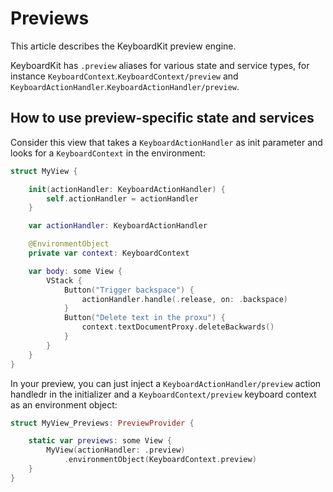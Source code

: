 # Previews

This article describes the KeyboardKit preview engine.

KeyboardKit has `.preview` aliases for various state and service types, for instance ``KeyboardContext``.``KeyboardContext/preview`` and ``KeyboardActionHandler``.``KeyboardActionHandler/preview``.


## How to use preview-specific state and services

Consider this view that takes a ``KeyboardActionHandler`` as init parameter and looks for a ``KeyboardContext`` in the environment:

```swift
struct MyView {

    init(actionHandler: KeyboardActionHandler) {
        self.actionHandler = actionHandler
    }

    var actionHandler: KeyboardActionHandler

    @EnvironmentObject
    private var context: KeyboardContext

    var body: some View {
        VStack {
            Button("Trigger backspace") {
                actionHandler.handle(.release, on: .backspace)
            }
            Button("Delete text in the proxu") {
                context.textDocumentProxy.deleteBackwards()
            }
        }
    }
}
```

In your preview, you can just inject a ``KeyboardActionHandler/preview`` action handledr in the initializer and a ``KeyboardContext/preview`` keyboard context as an environment object:

```swift
struct MyView_Previews: PreviewProvider {

    static var previews: some View {
        MyView(actionHandler: .preview)
            .environmentObject(KeyboardContext.preview)
    }
}
```
